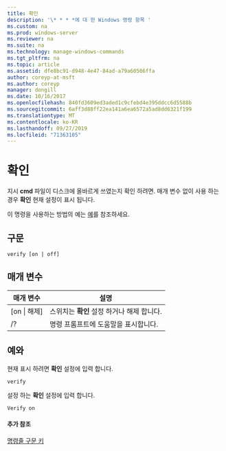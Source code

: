 ```yaml
---
title: 확인
description: '\* * * *에 대 한 Windows 명령 항목 '
ms.custom: na
ms.prod: windows-server
ms.reviewer: na
ms.suite: na
ms.technology: manage-windows-commands
ms.tgt_pltfrm: na
ms.topic: article
ms.assetid: dfe8bc91-d948-4e47-84ad-a79a60506ffa
author: coreyp-at-msft
ms.author: coreyp
manager: dongill
ms.date: 10/16/2017
ms.openlocfilehash: 840fd3609ed3aded1c9cfebd4e395ddcc6d5588b
ms.sourcegitcommit: 6aff3d88ff22ea141a6ea6572a5ad8dd6321f199
ms.translationtype: MT
ms.contentlocale: ko-KR
ms.lasthandoff: 09/27/2019
ms.locfileid: "71363105"
---
```

# <a name="verify"></a>확인



지시 **cmd** 파일이 디스크에 올바르게 쓰였는지 확인 하려면. 매개 변수 없이 사용 하는 경우 **확인** 현재 설정이 표시 됩니다.

이 명령을 사용하는 방법의 예는 [예](#BKMK_examples)를 참조하세요.

## <a name="syntax"></a>구문

```
verify [on | off]
```

## <a name="parameters"></a>매개 변수

|매개 변수|설명|
|---------|-----------|
|[on \| 해제]|스위치는 **확인** 설정 하거나 해제 합니다.|
|/?|명령 프롬프트에 도움말을 표시합니다.|

## <a name="BKMK_examples"></a>예와

현재 표시 하려면 **확인** 설정에 입력 합니다.
```
verify
```
설정 하는 **확인** 설정에 입력 합니다.
```
Verify on
```

#### <a name="additional-references"></a>추가 참조

[명령줄 구문 키](command-line-syntax-key.md)